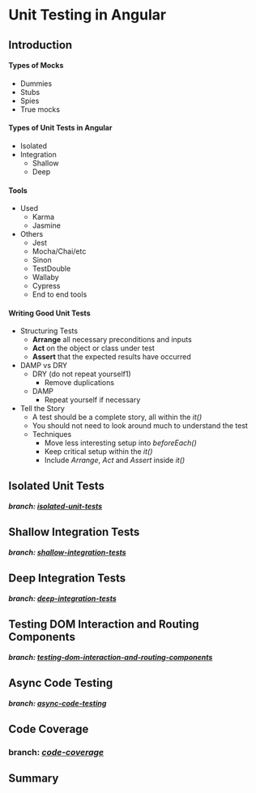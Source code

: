 # Unit Testing in Angular

## Introduction

#### Types of Mocks

- Dummies
- Stubs
- Spies
- True mocks

#### Types of Unit Tests in Angular

- Isolated
- Integration
    - Shallow
    - Deep
    
#### Tools

- Used
    - Karma
    - Jasmine
- Others
    - Jest
    - Mocha/Chai/etc
    - Sinon
    - TestDouble
    - Wallaby
    - Cypress
    - End to end tools

#### Writing Good Unit Tests

- Structuring Tests
    - __Arrange__ all necessary preconditions and inputs
    - __Act__ on the object or class under test
    - __Assert__ that the expected results have occurred
- DAMP vs DRY
    - DRY (do not repeat yourself1)
        - Remove duplications
    - DAMP
        - Repeat yourself if necessary
- Tell the Story
    - A test should be a complete story, all within the _it()_
    - You should not need to look around much to understand the test
    - Techniques
        - Move less interesting setup into _beforeEach()_
        - Keep critical setup within the _it()_
        - Include _Arrange_, _Act_ and _Assert_ inside _it()_
    

## Isolated Unit Tests
##### branch: _[isolated-unit-tests](https://github.com/pawtwa/angular-unit-testing/tree/isolated-unit-tests "Isolated Unit Tests")_

## Shallow Integration Tests
##### branch: _[shallow-integration-tests](https://github.com/pawtwa/angular-unit-testing/tree/shallow-integration-tests "Shallow Integration Tests")_

## Deep Integration Tests
##### branch: _[deep-integration-tests](https://github.com/pawtwa/angular-unit-testing/tree/deep-integration-tests "Deep Integration Tests")_

## Testing DOM Interaction and Routing Components
##### branch: _[testing-dom-interaction-and-routing-components](https://github.com/pawtwa/angular-unit-testing/tree/testing-dom-interaction-and-routing-components "Testing DOM Interaction and Routing Components")_

## Async Code Testing
##### branch: _[async-code-testing](https://github.com/pawtwa/angular-unit-testing/tree/async-code-testing "Async Code Testing")_

## Code Coverage
### branch: _[code-coverage](https://github.com/pawtwa/angular-unit-testing/tree/code-coverage "Code Coverage")_

## Summary

